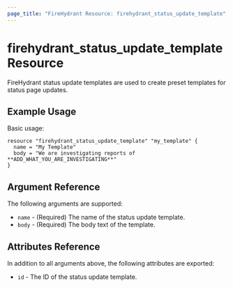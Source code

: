 ```yaml
---
page_title: "FireHydrant Resource: firehydrant_status_update_template"
---
```


# firehydrant_status_update_template Resource

FireHydrant status update templates are used to create preset templates for status page updates.

## Example Usage

Basic usage:
```hcl
resource "firehydrant_status_update_template" "my_template" {
  name = "My Template"
  body = "We are investigating reports of **ADD_WHAT_YOU_ARE_INVESTIGATING**"
}
```

## Argument Reference

The following arguments are supported:

* `name` - (Required) The name of the status update template.
* `body` - (Required) The body text of the template.

## Attributes Reference

In addition to all arguments above, the following attributes are exported:

* `id` - The ID of the status update template.
